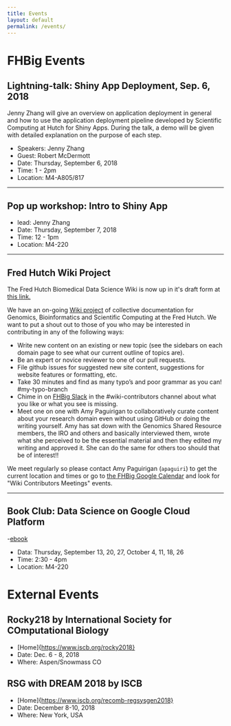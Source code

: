 ```yaml
---
title: Events
layout: default
permalink: /events/
---
```

# FHBig Events

## Lightning-talk: Shiny App Deployment, Sep. 6, 2018
Jenny Zhang will give an overview on application deployment in general and how to use the application deployment pipeline developed by Scientific Computing at Hutch for Shiny Apps. During the talk, a demo will be given with detailed explanation on the purpose of each step.

- Speakers: Jenny Zhang
- Guest: Robert McDermott
- Date: Thursday,  September 6, 2018
- Time: 1 - 2pm
- Location: M4-A805/817

---

## Pop up workshop:  Intro to Shiny App
- lead: Jenny Zhang
- Date: Thursday, September 7, 2018
- Time: 12 - 1pm
- Location: M4-220

---

## Fred Hutch Wiki Project
The Fred Hutch Biomedical Data Science Wiki is now up in it's draft form at [this link.](http://sciwiki.fredhutch.org/)

We have an on-going [Wiki project](https://fredhutch.github.io/wiki/) of collective documentation for Genomics, Bioinformatics and Scientific Computing at the Fred Hutch. We want to put a shout out to those of you who may be interested in contributing in any of the following ways:  

- Write new content on an existing or new topic (see the sidebars on each domain page to see what our current outline of topics are).
- Be an expert or novice reviewer to one of our pull requests.
- File github issues for suggested new site content, suggestions for website features or formatting, etc.
- Take 30 minutes and find as many typo’s and poor grammar as you can! #my-typo-branch
- Chime in on [FHBig Slack](https://fhbig.slack.com) in the #wiki-contributors  channel about what you like or what you see is missing.
- Meet one on one with Amy Paguirigan to collaboratively curate content about your research domain even without using GitHub or doing the writing yourself.  Amy has sat down with the Genomics Shared Resource members, the IRO and others and basically interviewed them, wrote what she perceived to be the essential material and then they edited my writing and approved it.  She can do the same for others too should that be of interest!!

We meet regularly so please contact Amy Paguirigan (`apaguiri`) to get the current location and times or go to [the FHBig Google Calendar](https://calendar.google.com/calendar?cid=Z2QzMGRsaWZyaTRmdTdoMTA0Y3VxZGowZGdAZ3JvdXAuY2FsZW5kYXIuZ29vZ2xlLmNvbQ) and look for "Wiki Contributors Meetings" events.  

---

## Book Club: Data Science on Google Cloud Platform
-[ebook](https://seattle.bibliocommons.com/v2/search?query=data+science+on+the+google+cloud+platform&searchType=title)
- Data: Thursday, September 13, 20, 27, October 4, 11, 18, 26
- Time: 2:30 - 4pm
- Location: M4-220

# External Events

## Rocky218 by International Society for COmputational Biology

- [Home]{https://www.iscb.org/rocky2018}
- Date: Dec. 6 - 8, 2018
- Where: Aspen/Snowmass CO

## RSG with DREAM 2018 by ISCB

- [Home]{https://www.iscb.org/recomb-regsysgen2018}
- Date: December 8-10, 2018
- Where: New York, USA 
